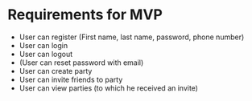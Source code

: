 # Requirements for MVP
- User can register (First name, last name, password, phone number)
- User can login
- User can logout
- (User can reset password with email)
- User can create party
- User can invite friends to party
- User can view parties (to which he received an invite)